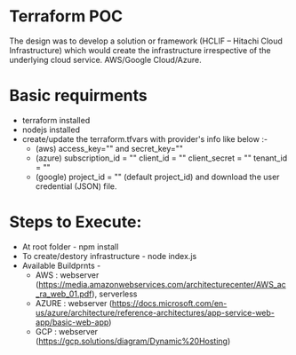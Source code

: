 # Terraform POC 
The design was to develop a solution or framework (HCLIF – Hitachi Cloud Infrastructure) which would create the infrastructure irrespective of the underlying cloud service. AWS/Google Cloud/Azure.

# Basic requirments
* terraform installed
* nodejs installed
* create/update the terraform.tfvars with provider's info like below :-
	- (aws) access_key="" and secret_key=""
	- (azure) 	subscription_id = ""
				client_id = ""
				client_secret = ""
				tenant_id = ""
	- (google)	project_id = "" (default project_id) and download the user credential (JSON) file.

# Steps to Execute:
* At root folder - npm install
* To create/destory infrastructure - node index.js
* Available Buildprnts -
	- AWS : webserver (https://media.amazonwebservices.com/architecturecenter/AWS_ac_ra_web_01.pdf), serverless
	- AZURE : webserver (https://docs.microsoft.com/en-us/azure/architecture/reference-architectures/app-service-web-app/basic-web-app)
	- GCP : webserver (https://gcp.solutions/diagram/Dynamic%20Hosting)
